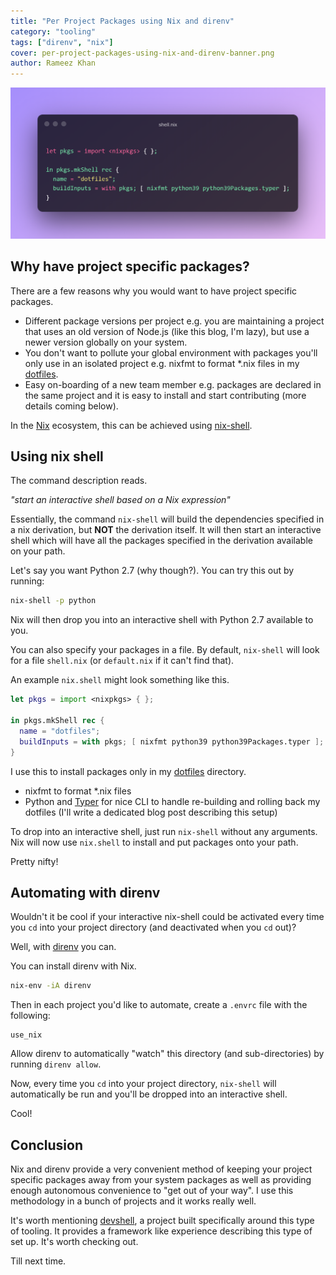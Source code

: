 ```yaml
---
title: "Per Project Packages using Nix and direnv"
category: "tooling"
tags: ["direnv", "nix"]
cover: per-project-packages-using-nix-and-direnv-banner.png
author: Rameez Khan
---
```


![Banner](per-project-packages-using-nix-and-direnv-banner.png)

## Why have project specific packages?
There are a few reasons why you would want to have project specific packages.
- Different package versions per project e.g. you are maintaining a project that uses an old version of Node.js (like this blog, I'm lazy),
but use a newer version globally on your system.
- You don't want to pollute your global environment with packages you'll only use in an isolated project e.g. nixfmt to format *.nix files in my [dotfiles](https://github.com/rameezk/dotfiles).
- Easy on-boarding of a new team member e.g. packages are declared in the same project and it is easy to install and start contributing (more details coming below).

In the [Nix](https://nixos.org/) ecosystem, this can be achieved using [nix-shell](https://nixos.org/manual/nix/unstable/command-ref/nix-shell.html).

## Using nix shell
The command description reads.

_"start an interactive shell based on a Nix expression"_

Essentially, the command `nix-shell` will build the dependencies specified in a nix derivation, but **NOT** the derivation itself. 
It will then start an interactive shell which will have all the packages specified in the derivation available on your path.

Let's say you want Python 2.7 (why though?). You can try this out by running:
```sh
nix-shell -p python
```

Nix will then drop you into an interactive shell with Python 2.7 available to you. 

You can also specify your packages in a file. By default, `nix-shell` will look for a file `shell.nix` (or `default.nix` if it can't find that).

An example `nix.shell` might look something like this. 
```nix
let pkgs = import <nixpkgs> { };

in pkgs.mkShell rec {
  name = "dotfiles";
  buildInputs = with pkgs; [ nixfmt python39 python39Packages.typer ];
}
```

I use this to install packages only in my [dotfiles](https://github.com/rameezk/dotfiles) directory.
- nixfmt to format *.nix files
- Python and [Typer](https://github.com/tiangolo/typer) for nice CLI to handle re-building and rolling back my dotfiles (I'll write a dedicated blog post describing this setup)

To drop into an interactive shell, just run `nix-shell` without any arguments. Nix will now use `nix.shell` to install and put packages onto your path. 

Pretty nifty!

## Automating with direnv
Wouldn't it be cool if your interactive nix-shell could be activated every time you `cd` into your project directory (and deactivated when you `cd` out)?

Well, with [direnv](https://direnv.net/) you can.

You can install direnv with Nix.
```sh
nix-env -iA direnv
```

Then in each project you'd like to automate, create a `.envrc` file with the following:
```direnv
use_nix
```

Allow direnv to automatically "watch" this directory (and sub-directories) by running `direnv allow`.

Now, every time you `cd` into your project directory, `nix-shell` will automatically be run and you'll be dropped into an interactive shell. 

Cool!

## Conclusion

Nix and direnv provide a very convenient method of keeping your project specific packages away from your system packages as well as providing enough
autonomous convenience to "get out of your way". I use this methodology in a bunch of projects and it works really well.

It's worth mentioning [devshell](https://github.com/numtide/devshell), a project built specifically around this type of tooling. 
It provides a framework like experience describing this type of set up. It's worth checking out.

Till next time.
